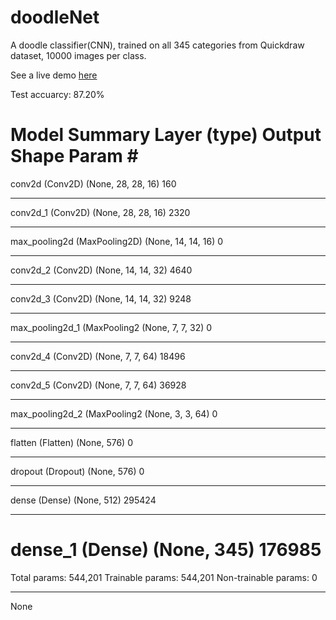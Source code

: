 # doodleNet

A doodle classifier(CNN), trained on all 345 categories from Quickdraw dataset, 10000 images per class.

See a live demo [here](https://yining1023.github.io/doodleNet/demo)

Test accuarcy: 87.20%

Model Summary
Layer (type)                 Output Shape              Param #   
=================================================================
conv2d (Conv2D)              (None, 28, 28, 16)        160       
_________________________________________________________________
conv2d_1 (Conv2D)            (None, 28, 28, 16)        2320      
_________________________________________________________________
max_pooling2d (MaxPooling2D) (None, 14, 14, 16)        0         
_________________________________________________________________
conv2d_2 (Conv2D)            (None, 14, 14, 32)        4640      
_________________________________________________________________
conv2d_3 (Conv2D)            (None, 14, 14, 32)        9248      
_________________________________________________________________
max_pooling2d_1 (MaxPooling2 (None, 7, 7, 32)          0         
_________________________________________________________________
conv2d_4 (Conv2D)            (None, 7, 7, 64)          18496     
_________________________________________________________________
conv2d_5 (Conv2D)            (None, 7, 7, 64)          36928     
_________________________________________________________________
max_pooling2d_2 (MaxPooling2 (None, 3, 3, 64)          0         
_________________________________________________________________
flatten (Flatten)            (None, 576)               0         
_________________________________________________________________
dropout (Dropout)            (None, 576)               0         
_________________________________________________________________
dense (Dense)                (None, 512)               295424    
_________________________________________________________________
dense_1 (Dense)              (None, 345)               176985    
=================================================================
Total params: 544,201
Trainable params: 544,201
Non-trainable params: 0
_________________________________________________________________
None
